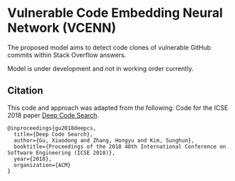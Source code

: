 # Vulnerable Code Embedding Neural Network (VCENN)

The proposed model aims to detect code clones of vulnerable GitHub commits within Stack Overflow answers.

Model is under development and not in working order currently.



## Citation
This code and approach was adapted from the following:
Code for the ICSE 2018 paper [Deep Code Search](https://guxd.github.io/papers/deepcs.pdf).

```
@inproceedings{gu2018deepcs,
  title={Deep Code Search},
  author={Gu, Xiaodong and Zhang, Hongyu and Kim, Sunghun},
  booktitle={Proceedings of the 2018 40th International Conference on Software Engineering (ICSE 2018)},
  year={2018},
  organization={ACM}
}
```
